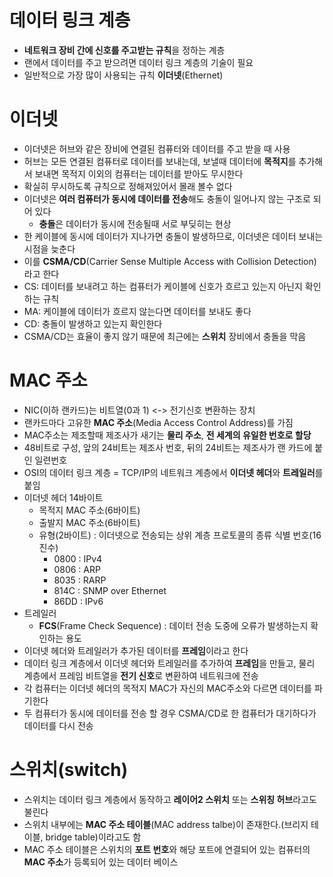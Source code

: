 # 데이터 링크 계층

- **네트워크 장비 간에 신호를 주고받는 규칙**을 정하는 계층
- 랜에서 데이터를 주고 받으려면 데이터 링크 계층의 기술이 필요
- 일반적으로 가장 많이 사용되는 규칙 **이더넷**(Ethernet)

# 이더넷

- 이더넷은 허브와 같은 장비에 연결된 컴퓨터와 데이터를 주고 받을 때 사용
- 허브는 모든 연결된 컴퓨터로 데이터를 보내는데, 보낼때 데이터에 **목적지**를 추가해서 보내면 목적지 이외의 컴퓨터는 데이터를 받아도 무시한다
- 확실히 무시하도록 규칙으로 정해져있어서 몰래 볼수 없다
- 이더넷은 **여러 컴퓨터가 동시에 데이터를 전송**해도 충돌이 일어나지 않는 구조로 되어 있다
  - **충돌**은 데이터가 동시에 전송될때 서로 부딪히는 현상
- 한 케이블에 동시에 데이터가 지나가면 충돌이 발생하므로, 이더넷은 데이터 보내는 시점을 늦춘다
- 이를 **CSMA/CD**(Carrier Sense Multiple Access with Collision Detection)라고 한다
- CS: 데이터를 보내려고 하는 컴퓨터가 케이블에 신호가 흐르고 있는지 아닌지 확인하는 규칙
- MA: 케이블에 데이터가 흐르지 않는다면 데이터를 보내도 좋다
- CD: 충돌이 발생하고 있는지 확인한다
- CSMA/CD는 효율이 좋지 않기 때문에 최근에는 **스위치** 장비에서 충돌을 막음

# MAC 주소

- NIC(이하 랜카드)는 비트열(0과 1) <-> 전기신호 변환하는 장치
- 랜카드마다 고유한 **MAC 주소**(Media Access Control Address)를 가짐
- MAC주소는 제조할때 제조사가 새기는 **물리 주소**, **전 세계의 유일한 번호로 할당**
- 48비트로 구성, 앞의 24비트는 제조사 번호, 뒤의 24비트는 제조사가 랜 카드에 붙인 일련번호
- OSI의 데이터 링크 계층 = TCP/IP의 네트워크 계층에서 **이더넷 헤더**와 **트레일러**를 붙임
- 이더넷 헤더 14바이트
  - 목적지 MAC 주소(6바이트)
  - 출발지 MAC 주소(6바이트)
  - 유형(2바이트) : 이더넷으로 전송되는 상위 계층 프로토콜의 종류 식별 번호(16진수)
    - 0800 : IPv4
    - 0806 : ARP
    - 8035 : RARP
    - 814C : SNMP over Ethernet
    - 86DD : IPv6
- 트레일러
  - **FCS**(Frame Check Sequence) : 데이터 전송 도중에 오류가 발생하는지 확인하는 용도
- 이더넷 헤더와 트레일러가 추가된 데이터를 **프레임**이라고 한다
- 데이터 링크 계층에서 이더넷 헤더와 트레일러를 추가하여 **프레임**을 만들고, 물리 계층에서 프레임 비트열을 **전기 신호**로 변환하여 네트워크에 전송
- 각 컴퓨터는 이더넷 헤더의 목적지 MAC가 자신의 MAC주소와 다르면 데이터를 파기한다
- 두 컴퓨터가 동시에 데이터를 전송 할 경우 CSMA/CD로 한 컴퓨터가 대기하다가 데이터를 다시 전송

# 스위치(switch)

- 스위치는 데이터 링크 계층에서 동작하고 **레이어2 스위치** 또는 **스위칭 허브**라고도 불린다
- 스위치 내부에는 **MAC 주소 테이블**(MAC address talbe)이 존재한다.(브리지 테이블, bridge table)이라고도 함
- MAC 주소 테이블은 스위치의 **포트 번호**와 해당 포트에 연결되어 있는 컴퓨터의 **MAC 주소**가 등록되어 있는 데이터 베이스

